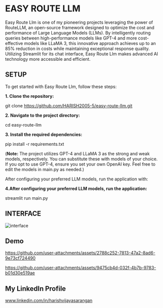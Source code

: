 
# EASY ROUTE LLM
Easy Route Llm is one of my  pioneering projects leveraging the power of RouteLLM, an open-source framework designed to optimize the cost and performance of Large Language Models (LLMs). By intelligently routing queries between high-performance models like GPT-4 and more cost-effective models like LLaMA 3, this innovative approach achieves up to an 85% reduction in costs while maintaining exceptional response quality. Utilizing Streamlit for its chat interface, Easy Route Llm makes advanced AI technology more accessible and efficient.


## SETUP

To get started with Easy Route Llm, follow these steps:

**1. Clone the repository:**

git clone https://github.com/HARISH2005-5/easy-route-llm.git

**2. Navigate to the project directory:**

cd easy-route-llm

**3. Install the required dependencies:**

pip install -r requirements.txt

(**Note:** The project utilizes GPT-4 and LLaMA 3 as the strong and weak models, respectively. You can substitute these with models of your choice. If you opt to use GPT-4, ensure you set your own OpenAI key. Feel free to edit the models in main.py as needed.)

After configuring your preferred LLM models, run the application with:

**4.After configuring your preferred LLM models, run the application:**

 streamlit run main.py
## INTERFACE



![interface](https://github.com/user-attachments/assets/f1e515ee-e25f-4b89-b5b4-5083c306e282)


## Demo



https://github.com/user-attachments/assets/2788c252-7813-47a2-8ad6-9e73cf724490


https://github.com/user-attachments/assets/9475cb4d-032f-4b7b-9783-b01d30e519ae


## My LinkedIn Profile

www.linkedin.com/in/harishvijayasarangan
